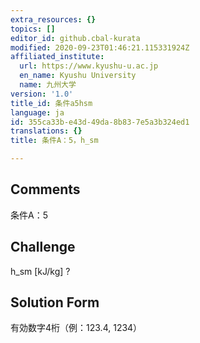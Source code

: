 ```yaml
---
extra_resources: {}
topics: []
editor_id: github.cbal-kurata
modified: 2020-09-23T01:46:21.115331924Z
affiliated_institute:
  url: https://www.kyushu-u.ac.jp
  en_name: Kyushu University
  name: 九州大学
version: '1.0'
title_id: 条件a5hsm
language: ja
id: 355ca33b-e43d-49da-8b83-7e5a3b324ed1
translations: {}
title: 条件A：5，h_sm

---
```


## Comments
条件A：5

## Challenge
h_sm [kJ/kg] ?

## Solution Form
有効数字4桁（例：123.4,  1234）




